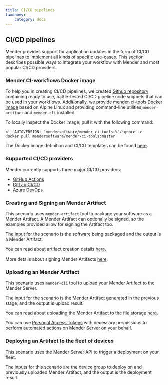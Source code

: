 ```yaml
---
title: CI/CD pipelines
taxonomy:
    category: docs
---
```


## CI/CD pipelines

Mender provides support for application updates in the form of CI/CD pipelines to implement all kinds of specific use-cases. This section describes possible ways to integrate your workflow with Mender and most popular CI/CD providers.

### Mender CI-workflows Docker image

To help you in creating CI/CD pipelines, we created [Github repository](https://github.com/mendersoftware/mender-ci-workflows/) containing ready to use, battle-tested CI/CD pipeline code snippets that can be used in your workflows. Additionally, we provide [mender-ci-tools Docker image](https://hub.docker.com/r/mendersoftware/mender-ci-tools) based on Alpine Linux and providing command-line utilities,`mender-artifact` and `mender-cli` installed.

To locally inspect the Docker image, pull it with the following command:
<!--AUTOVERSION: "mendersoftware/mender-ci-tools:%"/ignore-->
```
<!--AUTOVERSION: "mendersoftware/mender-ci-tools:%"/ignore-->
docker pull mendersoftware/mender-ci-tools:master
```

The Docker image definition and CI/CD templates can be found [here](https://github.com/mendersoftware/mender-ci-workflows).


### Supported CI/CD providers

Mender currently supports three major CI/CD providers:

* [GitHub Actions](./01.GitHub%20Actions/docs.md)
* [GitLab CI/CD](./02.GitLab/docs.md)
* [Azure DevOps](./03.Azure%20DevOps/docs.md)

### Creating and Signing an Mender Artifact

This scenario uses `mender-artifact` tool to package your software as a Mender Artifact. A Mender Artifact can optionally be signed, so the examples provided allow for signing the Artifact too.


The input for the scenario is the software being packaged and the output is a Mender Artifact.


You can read about artifact creation details [here](../01.Create-an-Artifact/docs.md#create-a-full-filesystem-update-artifact).


More details about signing Mender Artifacts [here](https://docs.mender.io/artifact-creation/sign-and-verify).

### Uploading an Mender Artifact

This scenario uses `mender-cli` tool to upload your Mender Artifact to the Mender Server. 

The input for the scenario is the Mender Artifact generated in the previous stage, and the output is upload result.

You can read about uploading the Mender Artifact to the file storage [here](../../08.Server-integration/01.Using-the-apis/docs.md#set-up-mender-cli).

You can use [Personal Access Tokens](../../08.Server-integration/01.Using-the-apis/docs.md#personal-access-tokens) with necessary permissions to perform automated actions on Mender Server on your behalf.

### Deploying an Artifact to the fleet of devices

This scenario uses the Mender Server API to trigger a deployment on your fleet.

The inputs for this scenario are the device group to deploy on and previously uploaded Mender Artifact, and the output is the deployment result.
